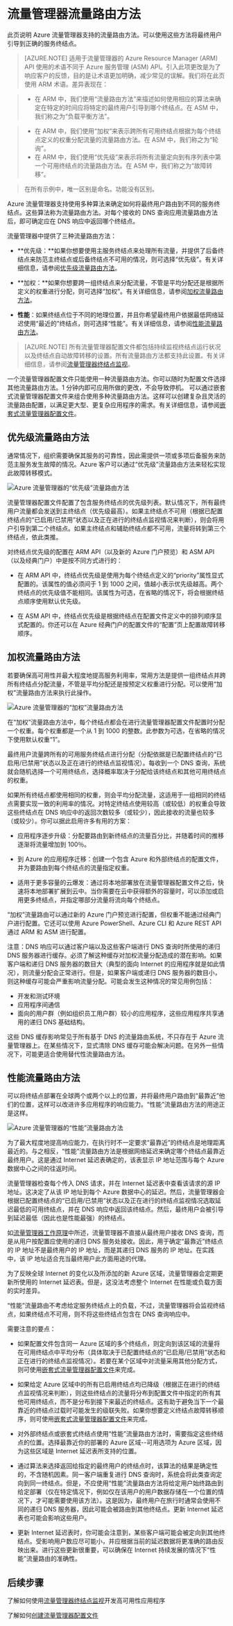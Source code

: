 <properties 
   pageTitle="流量管理器 - 流量路由方法 | Azure"
   description="本文将帮助你了解流量管理器使用的各种流量路由方法。"
   services="traffic-manager"
   documentationCenter=""
   authors="jtuliani"
   manager="carmonm"
   editor="tysonn" />
<tags
	ms.service="traffic-manager"
	ms.date="05/25/2016"
	wacn.date="07/04/2016"/>

# 流量管理器流量路由方法

此页说明 Azure 流量管理器支持的流量路由方法。可以使用这些方法将最终用户引导到正确的服务终结点。

> [AZURE.NOTE] 适用于流量管理器的 Azure Resource Manager (ARM) API 使用的术语不同于 Azure 服务管理 (ASM) API。引入此项更改是为了响应客户的反馈，目的是让术语更加明确，减少常见的误解。我们将在此页使用 ARM 术语。差异表现在：

>- 在 ARM 中，我们使用“流量路由方法”来描述如何使用相应的算法来确定在特定的时间应将特定的最终用户引导到哪个终结点。在 ASM 中，我们称之为“负载平衡方法”。

>- 在 ARM 中，我们使用“加权”来表示跨所有可用终结点根据为每个终结点定义的权重分配流量的流量路由方法。在 ASM 中，我们称之为“轮询”。
>- 在 ARM 中，我们使用“优先级”来表示将所有流量定向到有序列表中第一个可用终结点的流量路由方法。在 ASM 中，我们称之为“故障转移”。

> 在所有示例中，唯一区别是命名。功能没有区别。


Azure 流量管理器支持使用多种算法来确定如何将最终用户路由到不同的服务终结点。这些算法称为流量路由方法。对每个接收的 DNS 查询应用流量路由方法后，即可确定应在 DNS 响应中返回哪个终结点。

流量管理器中提供了三种流量路由方法：

- **优先级：**如果你想要使用主服务终结点来处理所有流量，并提供了后备终结点来防范主终结点或后备终结点不可用的情况，则可选择“优先级”。有关详细信息，请参阅[优先级流量路由方法](#wriority-traffic-routing-method)。

- **加权：**如果你想要跨一组终结点来分配流量，不管是平均分配还是根据所定义的权重进行分配，则可选择“加权”。有关详细信息，请参阅[加权流量路由方法](#weighted-traffic-routing-method)。

- **性能**：如果终结点位于不同的地理位置，并且你希望最终用户依据最低网络延迟使用“最近的”终结点，则可选择“性能”。有关详细信息，请参阅[性能流量路由方法](#performance-traffic-routing-method)。

> [AZURE.NOTE] 所有流量管理器配置文件都包括持续监视终结点运行状况以及终结点自动故障转移的设置。所有流量路由方法都支持此设置。有关详细信息，请参阅[流量管理器终结点监视](/documentation/articles/traffic-manager-monitoring)。

一个流量管理器配置文件只能使用一种流量路由方法。你可以随时为配置文件选择其他流量路由方法。1 分钟内即可应用所做的更改，不会导致停机。
可以通过嵌套式流量管理器配置文件来组合使用多种流量路由方法。这样可以创建复杂且灵活的流量路由配置，以满足更大型、更复杂应用程序的需求。有关详细信息，请参阅[嵌套式流量管理器配置文件](/documentation/articles/traffic-manager-nested-profiles)。

## 优先级流量路由方法

通常情况下，组织需要确保其服务的可靠性，因此需提供一项或多项后备服务来防范主服务发生故障的情况。Azure 客户可以通过“优先级”流量路由方法来轻松实现此故障转移模式。

![Azure 流量管理器的“优先级”流量路由方法][1]

流量管理器配置文件配置了包含服务终结点的优先级列表。默认情况下，所有最终用户流量都会发送到主终结点（优先级最高）。如果主终结点不可用（根据已配置终结点的“已启用/已禁用”状态以及正在进行的终结点监视情况来判断），则会将用户引导到第二个终结点。如果主终结点和辅助终结点都不可用，流量将转到第三个终结点，依此类推。

对终结点优先级的配置在 ARM API（以及新的 Azure 门户预览）和 ASM API（以及经典门户）中是按不同方式进行的：

- 在 ARM API 中，终结点优先级是使用为每个终结点定义的“priority”属性显式配置的。该属性的值必须间于 1 到 1000 之间，值越小表示优先级越高。两个终结点的优先级值不能相同。该属性为可选，在省略的情况下，将会根据终结点顺序使用默认优先级。

- 在 ASM API 中，终结点优先级是根据终结点在配置文件定义中的排列顺序显式配置的。你还可以在 Azure 经典门户的配置文件的“配置”页上配置故障转移顺序。

## 加权流量路由方法

若要确保高可用性并最大程度地提高服务利用率，常用方法是提供一组终结点并跨所有终结点分配流量，不管是平均分配还是按预定义权重进行分配。可以使用“加权”流量路由方法来执行此操作。

![Azure 流量管理器的“加权”流量路由方法][2]

在“加权”流量路由方法中，每个终结点都会在进行流量管理器配置文件配置时分配一个权重。每个权重都是一个从 1 到 1000 的整数。此参数为可选，在省略的情况下使用默认权重“1”。
  
最终用户流量跨所有的可用服务终结点进行分配（分配依据是已配置终结点的“已启用/已禁用”状态以及正在进行的终结点监视情况）。每收到一个 DNS 查询，系统就会随机选择一个可用终结点，选择概率取决于分配给该终结点和其他可用终结点的权重。

如果所有终结点都使用相同的权重，则会平均分配流量，这适用于一组相同的终结点需要实现一致的利用率的情况。对特定终结点使用较高（或较低）的权重会导致这些终结点在 DNS 响应中的返回次数较多（或较少），因此接收的流量也较多（或较少）。你可以据此启用许多有用的方案：

- 应用程序逐步升级：分配要路由到新终结点的流量百分比，并随着时间的推移逐渐将流量增加到 100％。

- 到 Azure 的应用程序迁移：创建一个包含 Azure 和外部终结点的配置文件，并为要路由到每个终结点的流量指定权重。

- 适用于更多容量的云爆发：通过将本地部署放在流量管理器配置文件之后，快速将本地部署扩展到云中。当你需要在云中获得额外的容量时，可以添加或启用更多终结点，并指定哪部分流量将流向每个终结点。

“加权”流量路由可以通过新的 Azure 门户预览进行配置，但权重不能通过经典门户进行配置。它还可以使用 Azure PowerShell、Azure CLI 和 Azure REST API 通过 ARM 和 ASM 进行配置。

注意：DNS 响应可以通过客户端以及这些客户端进行 DNS 查询时所使用的递归 DNS 服务器进行缓存。必须了解这种缓存对加权流量分配造成的潜在影响。如果客户端和递归 DNS 服务器的数目大（典型的面向 Internet 的应用程序就是如此情况），则流量分配会正常进行。但是，如果客户端或递归 DNS 服务器的数目小，则这种缓存可能会严重影响流量分配。可能会发生这种情况的常见用例包括：

- 开发和测试环境
- 应用程序间通信
- 面向的用户群（例如组织员工用户群）较小的应用程序，这些应用程序共享通用的递归 DNS 基础结构。

这些 DNS 缓存影响常见于所有基于 DNS 的流量路由系统，不只存在于 Azure 流量管理器上。在某些情况下，显式清除 DNS 缓存可能会解决问题。在另外一些情况下，可能更适合使用替代性流量路由方法。

## 性能流量路由方法

可以将终结点部署在全球两个或两个以上的位置，并将最终用户路由到“最靠近”他们的位置，这样可以改进许多应用程序的响应能力。“性能”流量路由方法的用途正是这样。

![Azure 流量管理器的“性能”流量路由方法][3]

为了最大程度地提高响应能力，在执行时不一定要求“最靠近”的终结点是地理距离最近的。与之相反，“性能”流量路由方法是根据网络延迟来确定哪个终结点最靠近最终用户。这是通过 Internet 延迟表确定的，该表显示 IP 地址范围与每个 Azure 数据中心之间的往返时间。

流量管理器检查每个传入 DNS 请求，并在 Internet 延迟表中查看该请求的源 IP 地址。这决定了从该 IP 地址到每个 Azure 数据中心的延迟。然后，流量管理器会根据已配置终结点的“已启用/已禁用”状态以及正在进行的终结点监视情况选取延迟最低的可用终结点，并在 DNS 响应中返回该终结点。然后，最终用户会被引导到延迟最低（因此也是性能最强）的终结点。

如[流量管理器工作原理](/documentation/articles/traffic-manager-how-traffic-manager-works)中所述，流量管理器不直接从最终用户接收 DNS 查询，而是从用户按配置应使用的递归 DNS 服务处接收。因此，用于确定“最靠近”终结点的 IP 地址不是最终用户的 IP 地址，而是其递归 DNS 服务的 IP 地址。在实践中，该 IP 地址适合充当最终用户此方面用途的代理。

为了反映全球 Internet 的变化以及所添加的新 Azure 区域，流量管理器会定期更新所使用的 Internet 延迟表。但是，这没法考虑整个 Internet 在性能或负载方面的实时差异。

“性能”流量路由不考虑给定服务终结点上的负载，不过，流量管理器将会监视终结点，如果终结点不可用，则不将这些终结点包含在 DNS 查询响应中。

需要注意的要点：

- 如果配置文件包含同一 Azure 区域的多个终结点，则定向到该区域的流量将在可用终结点中平均分布（具体取决于已配置终结点的“已启用/已禁用”状态和正在进行的终结点监视情况）。若要在某个区域中对流量采用其他分配方式，则可使用[嵌套式流量管理器配置文件](/documentation/articles/traffic-manager-nested-profiles)来完成。

- 如果给定 Azure 区域中的所有已启用终结点均已降级（根据正在进行的终结点监视情况来判断），则这些终结点的流量将分布到配置文件中指定的所有其他可用终结点，而不是分布到接下来最近的终结点。这有助于避免当下一个最靠近的终结点过载时可能发生的级联失败。如果你想要定义终结点故障转移顺序，则可使用[嵌套式流量管理器配置文件](/documentation/articles/traffic-manager-nested-profiles)来完成。

- 对外部终结点或嵌套式终结点使用“性能”流量路由方法时，需要指定这些终结点的位置。选择最靠近你的部署的 Azure 区域--可用选项为 Azure 区域，因为这些区域是 Internet 延迟表所支持的位置。

- 通过算法来选择返回给指定的最终用户的终结点时，该算法的结果是确定性的，不含随机因素。同一客户端重复进行 DNS 查询时，系统会将此类查询定向到同一终结点。但是，不应使用“性能”流量路由方法将给定用户始终路由到给定部署（仅在特定情况下，例如仅在该用户的用户数据存储在一个位置的情况下，才可能需要使用该方法）。这是因为，最终用户在旅行时通常会使用不同的递归 DNS 服务器，因此可能会被路由到其他终结点。更新 Internet 延迟表也可能会影响这些用户。

- 更新 Internet 延迟表时，你可能会注意到，某些客户端可能会被定向到其他终结点。受影响用户数应尽可能小，并应根据当前的延迟数据将更准确的路由反映出来。进行这些更新很重要，可以确保在 Internet 持续发展的情况下“性能”流量路由的准确性。


## 后续步骤

了解如何使用[流量管理器终结点监视](/documentation/articles/traffic-manager-monitoring)开发高可用性应用程序

了解如何[创建流量管理器配置文件](/documentation/articles/traffic-manager-manage-profiles)


<!--Image references-->
[1]: ./media/traffic-manager-routing-methods/priority.png
[2]: ./media/traffic-manager-routing-methods/weighted.png
[3]: ./media/traffic-manager-routing-methods/performance.png

<!---HONumber=Mooncake_0627_2016-->